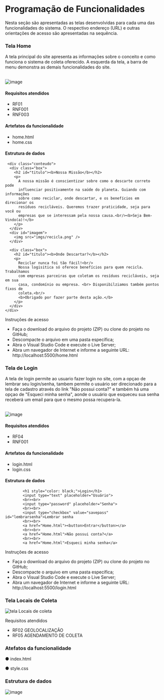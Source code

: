 # Programação de Funcionalidades
Nesta seção são apresentadas as telas desenvolvidas para cada uma das funcionalidades do sistema. O respectivo endereço (URL) e outras orientações de acesso são apresentadas na sequência.


<h3> Tela Home</h3>
A tela principal do site apresenta as informações sobre o conceito e como funciona o sistema de coleta oferecido.
A esquerda da tela, a barra de menu demonstra as demais funcionalidades do site.
<br><br>

![image](https://user-images.githubusercontent.com/100734910/168500443-e88d257e-04ed-49b4-b434-2d538b1bca09.png)


<h4>Requisitos atendidos</h4>

- RF01
- RNF001
- RNF003

<h4>Artefatos da funcionalidade</h4>

- home.html
- home.css

<h4>Estrutura de dados</h4>

     <div class="conteudo">
      <div class="box">
        <h2 id="titulo"><b>Nossa Missão</b></h2>
        <p>
          A nossa missão é conscientizar sobre como o descarte correto pode
          influenciar positivamente na saúde do planeta. Guiando com informações
          sobre como reciclar, onde descartar, e os benefícios em direcionar os
          resíduos recicláveis. Queremos trazer praticidade, seja para você ou
          empresas que se interessam pela nossa causa.<br/><b>Seja Bem-Vindo(a)!</b>
        </p>
      </div>
      <div id="imagem">
        <img src="imgs/recicla.png" />
      </div>
  
      <div class="box">
        <h2 id="titulo"><b>Onde Descartar?</b></h2>
        <p>
          Reciclar nunca foi tão fácil!<br/>
          Nossa logisitica só oferece benefícios para quem recicla. Trabalhamos
          com empresas parceiras que coletam os resíduos recicláveis, seja em sua
          casa, condomínio ou empresa. <br> Disponibilziamos também pontos fixos de
          coleta.<br/>
          <b>Obrigado por fazer parte desta ação.</b>
        </p>
      </div>
    </div>


Instruções de acesso

- Faça o download do arquivo do projeto (ZIP) ou clone do projeto no GitHub;
- Descompacte o arquivo em uma pasta específica;
- Abra o Visual Studio Code e execute o Live Server;
- Abra um navegador de Internet e informe a seguinte URL:
http://localhost:5500/home.html 

<h3> Tela de Login</h3>
A tela de login permite ao usuario fazer login no site, com a opçao de lembrar seu login/senha, tambem permite o usuário ser direcionado para a tela de cadastro através do link "Não possui conta?" e também há uma opçao de "Esqueci minha senha", aonde o usuário que esqueceu sua senha receberá um email para que o mesmo possa recupera-la.
<br><br>

![image](https://user-images.githubusercontent.com/100742971/168402014-64c7768c-677a-4be1-a2cf-20e8c8db6715.png)

<h4>Requisitos atendidos</h4>

- RF04
- RNF001

<h4>Artefatos da funcionalidade</h4>

- login.html
- login.css

<h4>Estrutura de dados</h4>

            <h1 style="color: black;">Login</h1>
            <input type="text" placeholder="Usuário">
            <br><br>
            <input type="password" placeholder="Senha">
            <br><br>
            <input type="checkbox" value="savepass" id="lembrarsenha">Lembrar senha
            <br><br>
            <a href="Home.html"><button>Entrar</button></a>
            <br><br>
            <a href="Home.html">Não possui conta?</a>
            <br><br>
            <a href="Home.html">Esqueci minha senha</a>

Instruções de acesso

- Faça o download do arquivo do projeto (ZIP) ou clone do projeto no GitHub;
- Descompacte o arquivo em uma pasta específica;
- Abra o Visual Studio Code e execute o Live Server;
- Abra um navegador de Internet e informe a seguinte URL:
http://localhost:5500/login.html 

<h3>Tela Locais de Coleta</h3>
     
![tela Locais de coleta](https://user-images.githubusercontent.com/101470892/168505416-961a1e26-156c-4f23-83ee-78ae81a79ad8.png)
    
Requisitos atendidos   

- RF02 GEOLOCALIZAÇÃO
- RF05 AGENDAMENTO DE COLETA

<h3>Atefatos da funcionalidade</h3>

● index.html

● style.css

<h3>Estrutura de dados</h3>

![image](https://user-images.githubusercontent.com/101470892/168506773-fbec8488-be00-400d-9912-161c709a8b95.png)







